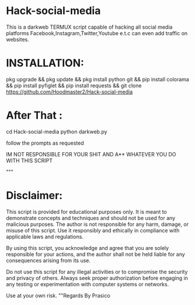 # Hack-social-media
This is a darkweb TERMUX script capable of hacking all social media platforms Facebook,Instagram,Twitter,Youtube e.t.c can even add traffic on websites.


# INSTALLATION:
pkg upgrade && pkg update && pkg install python git && pip install colorama && pip install pyfiglet && pip install requests && git clone https://github.com/Hoodmaster2/Hack-social-media



# After That :
cd Hack-social-media
python darkweb.py

follow the prompts as requested


IM NOT RESPONSIBLE FOR YOUR SHIT AND A** WHATEVER YOU DO WITH THIS SCRIPT 

"""
 # Disclaimer:

This script is provided for educational purposes only. It is meant to demonstrate concepts and techniques and should not be used for any malicious purposes. The author is not responsible for any harm, damage, or misuse of this script. Use it responsibly and ethically in compliance with applicable laws and regulations.

By using this script, you acknowledge and agree that you are solely responsible for your actions, and the author shall not be held liable for any consequences arising from its use.

Do not use this script for any illegal activities or to compromise the security and privacy of others. Always seek proper authorization before engaging in any testing or experimentation with computer systems or networks.

Use at your own risk.
""Regards
By Prasico
